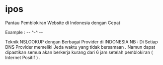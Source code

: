 # ipos
Pantau Pemblokiran Website di Indonesia dengan Cepat

Example :
-- ^-^ --

Teknik NSLOOKUP dengan Berbagai Provider di INDONESIA 
NB : Di Setiap DNS Provider memeliki Jeda waktu yang tidak bersamaan . Namun dapat dipastikan semua akan berkerja kurang dari 6 jam setelah pemblokiran ( Internet Positif ) .


